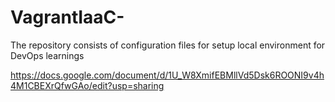 # VagrantIaaC-
The repository consists of configuration files for setup local environment for DevOps learnings 


https://docs.google.com/document/d/1U_W8XmifEBMllVd5Dsk6ROONI9v4h4M1CBEXrQfwGAo/edit?usp=sharing

